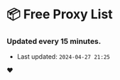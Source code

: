 # :package: Free Proxy List
### Updated every 15 minutes.

- Last updated: `2024-04-27 21:25`

:heart:
